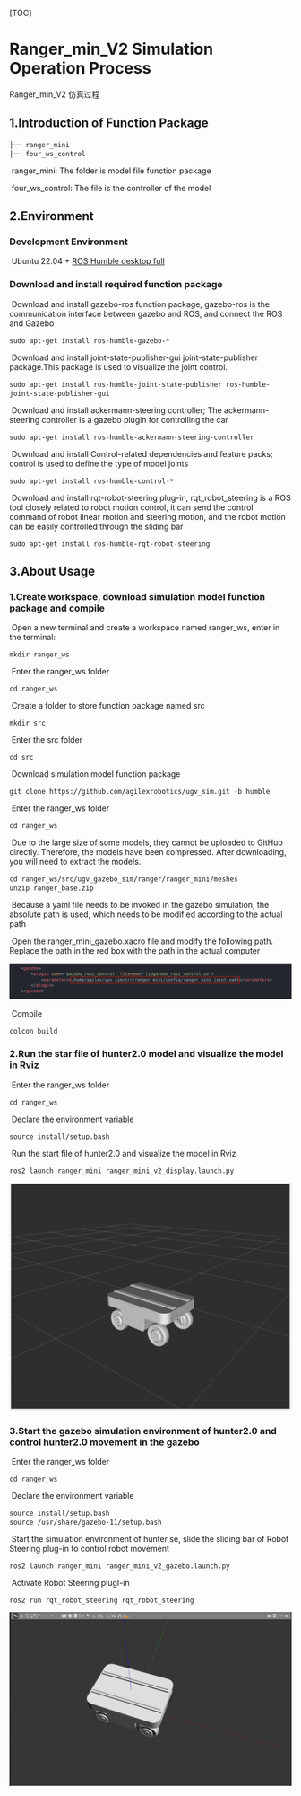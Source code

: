 [TOC]

# Ranger_min_V2 Simulation Operation Process

Ranger_min_V2 仿真过程

## 1.Introduction of Function Package

```
├── ranger_mini
├── four_ws_control
```

​	ranger_mini: The folder is model file function package

​	four_ws_control: The file is  the controller of the model

## 2.Environment

### Development Environment

​	Ubuntu 22.04  + [ROS Humble desktop full](http://docs.ros.org/en/humble/Installation.html)

### Download and install required function package

​	Download and install gazebo-ros function package, gazebo-ros is the communication interface between gazebo and ROS, and connect the ROS and Gazebo

```
sudo apt-get install ros-humble-gazebo-*
```

​	Download and install joint-state-publisher-gui joint-state-publisher package.This package is used to visualize the joint control.

```
sudo apt-get install ros-humble-joint-state-publisher ros-humble-joint-state-publisher-gui
```

​	Download and install ackermann-steering controller; The ackermann-steering controller is a gazebo plugin for controlling the car

```
sudo apt-get install ros-humble-ackermann-steering-controller
```

​	Download and install Control-related dependencies and feature packs; control is used to define the type of model joints

```
sudo apt-get install ros-humble-control-*
```

​	Download and install rqt-robot-steering plug-in, rqt_robot_steering is a ROS tool closely related to robot motion control, it can send the control command of robot linear motion and steering motion, and the robot motion can be easily controlled through the sliding bar

```
sudo apt-get install ros-humble-rqt-robot-steering 
```



## 3.About Usage

### 	1.Create workspace, download simulation model function package and compile

​		Open a new terminal and create a workspace named ranger_ws, enter in the terminal:

```
mkdir ranger_ws
```

​		Enter the ranger_ws folder

```
cd ranger_ws
```

​		Create a folder to store function package named src

```
mkdir src
```

​		Enter the src folder

```
cd src
```

​		Download simulation model function package

```
git clone https://github.com/agilexrobotics/ugv_sim.git -b humble
```

​		Enter the ranger_ws folder

```
cd ranger_ws
```

​	Due to the large size of some models, they cannot be uploaded to GitHub directly. Therefore, the models have been compressed. After downloading, you will need to extract the models.

```
cd ranger_ws/src/ugv_gazebo_sim/ranger/ranger_mini/meshes
unzip ranger_base.zip
```

​	Because a yaml file needs to be invoked in the gazebo simulation, the absolute path is used, which needs to be modified according to the actual path

​	Open the ranger_mini_gazebo.xacro file and modify the following path. Replace the path in the red box with the path in the actual computer

![](imgae/parameters.png)

​	Compile

```
colcon build 
```

### 	2.Run the star file of hunter2.0 model and visualize the model in Rviz

​		Enter the ranger_ws folder

```
cd ranger_ws
```

​		Declare the environment variable

```
source install/setup.bash 
```

​		Run the start file of hunter2.0 and visualize the model in Rviz

```
ros2 launch ranger_mini ranger_mini_v2_display.launch.py 
```

![](imgae/rviz.png)

### 	3.Start the gazebo simulation environment of hunter2.0 and control hunter2.0 movement in the gazebo

​		Enter the ranger_ws folder

```
cd ranger_ws
```

​		Declare the environment variable

```
source install/setup.bash 
source /usr/share/gazebo-11/setup.bash
```

​		Start the simulation environment of hunter se, slide the sliding bar of Robot Steering plug-in to control robot movement

```
ros2 launch ranger_mini ranger_mini_v2_gazebo.launch.py 
```

​	Activate  Robot Steering plugI-in

```
ros2 run rqt_robot_steering rqt_robot_steering 
```

![](./imgae/gazebo.png)

